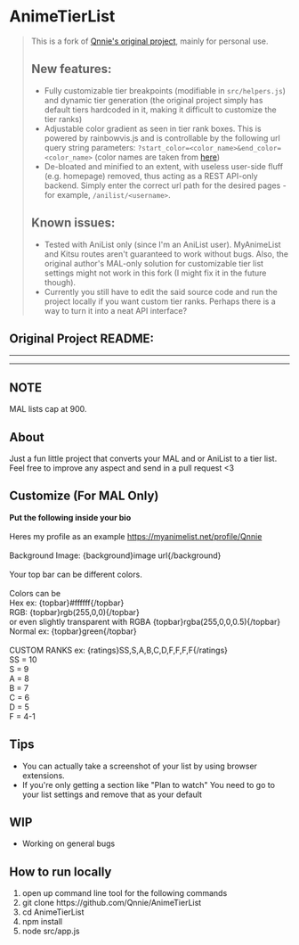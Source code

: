 # AnimeTierList
> This is a fork of [Qnnie's original project](https://github.com/Qnnie/AnimeTierList), mainly for personal use. 
> ## New features:
> - Fully customizable tier breakpoints (modifiable in `src/helpers.js`) and dynamic tier generation (the original project simply has default tiers hardcoded in it, making it difficult to customize the tier ranks)
> - Adjustable color gradient as seen in tier rank boxes. This is powered by rainbowvis.js and is controllable by the following url query string parameters: `?start_color=<color_name>&end_color=<color_name>` (color names are taken from [here](http://www.w3.org/TR/css3-color/#svg-color))
> - De-bloated and minified to an extent, with useless user-side fluff (e.g. homepage) removed, thus acting as a REST API-only backend. Simply enter the correct url path for the desired pages - for example, `/anilist/<username>`. 
> ## Known issues:
> - Tested with AniList only (since I'm an AniList user). MyAnimeList and Kitsu routes aren't guaranteed to work without bugs. Also, the original author's MAL-only solution for customizable tier list settings might not work in this fork (I might fix it in the future though).
>- Currently you still have to edit the said source code and run the project locally if you want custom tier ranks. Perhaps there is a way to turn it into a neat API interface?


## Original Project README:

---
---

## NOTE

MAL lists cap at 900.

## About

Just a fun little project that converts your MAL and or AniList to a tier list. Feel free to improve any aspect and send in a pull
request <3

## Customize (For MAL Only)

**Put the following inside your bio** <br><br>
Heres my profile as an example https://myanimelist.net/profile/Qnnie
<br>
<br>
Background Image: {background}image url{/background}
<br>
<br>
Your top bar can be different colors.
<br>
<br>
Colors can be <br>
Hex ex: {topbar}#ffffff{/topbar}
<br>
RGB: {topbar}rgb(255,0,0){/topbar}
<br>
or even slightly transparent with RGBA {topbar}rgba(255,0,0,0.5){/topbar}
<br>
Normal ex: {topbar}green{/topbar}
<br><br>
CUSTOM RANKS
ex: {ratings}SS,S,A,B,C,D,F,F,F,F{/ratings} <br>
SS = 10
<br>S = 9
<br>A = 8
<br>B = 7
<br>C = 6
<br>D = 5
<br>F = 4-1

## Tips

<ul>
    <li>You can actually take a screenshot of your list by using browser extensions.</li>
    <li>If you're only getting a section like "Plan to watch" You need to go to your list settings and remove that as your default</li>
</ul>

## WIP

<ul>
    <li>Working on general bugs</li>
</ul>

## How to run locally

<ol>
  <li>open up command line tool for the following commands</li>
  <li>git clone https://github.com/Qnnie/AnimeTierList</li>
  <li>cd AnimeTierList</li>
  <li>npm install</li>
  <li>node src/app.js</li>
</ol>
